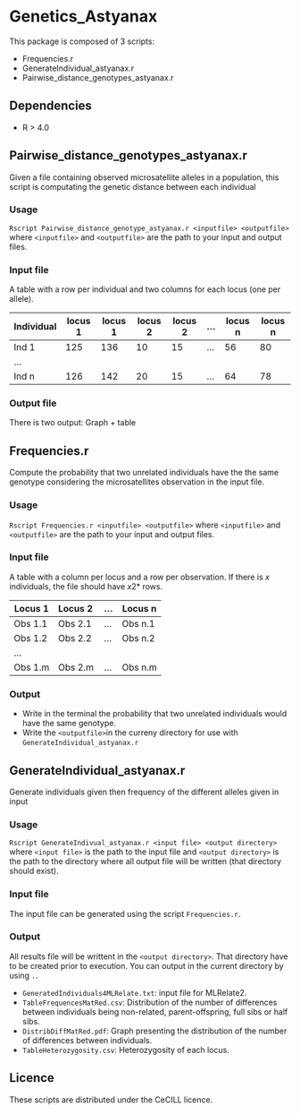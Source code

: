 # Genetics_Astyanax

This package is composed of 3 scripts:
* Frequencies.r
* GenerateIndividual_astyanax.r
* Pairwise_distance_genotypes_astyanax.r

## Dependencies
* R > 4.0

## Pairwise_distance_genotypes_astyanax.r
Given a file containing observed microsatellite alleles in a population, this script is computating the genetic distance between each individual

### Usage
`Rscript Pairwise_distance_genotype_astyanax.r <inputfile> <outputfile>`
where `<inputfile>` and `<outputfile>` are the path to your input and output files.

### Input file
A table with a row per individual and two columns for each locus (one per allele).

| Individual | locus 1 | locus 1 | locus 2 | locus 2 | … | locus n | locus n |
| --- | --- | --- | --- | --- | --- | --- | --- |
| Ind 1 | 125 | 136 | 10 | 15 | … | 56 | 80 |
| … | | | | |  | |
| Ind n | 126 | 142 | 20 | 15 | … | 64 | 78 |

### Output file
There is two output:
Graph + table

## Frequencies.r
Compute the probability that two unrelated individuals have the  the same genotype considering the microsatellites observation in the input file.

### Usage
`Rscript Frequencies.r <inputfile> <outputfile>`
where `<inputfile>` and `<outputfile>` are the path to your input and output files.

### Input file
A table with a column per locus and a row per observation. If there is *x* individuals, the file should have *x*2* rows.

| Locus 1 | Locus 2 | … | Locus n |
| --- | --- | --- | --- |
| Obs 1.1 | Obs 2.1 | … | Obs n.1 |
| Obs 1.2 | Obs 2.2 | … | Obs n.2 |
| … | | | |
| Obs 1.m | Obs 2.m | … | Obs n.m |

### Output
* Write in the terminal the probability that two unrelated individuals would have the same genotype.
* Write the `<outputfile>`in the curreny directory for use with `GenerateIndividual_astyanax.r`

## GenerateIndividual_astyanax.r
Generate individuals given then frequency of the different alleles given in input

### Usage
`Rscript GenerateIndivual_astyanax.r <input file> <output directory>`
where `<input file>` is the path to the input file and `<output directory>` is the path to the directory where all output file will be written (that directory should exist).

### Input file
The input file can be generated using the script `Frequencies.r`.

### Output
All results file will be writtent in the `<output directory>`. That directory have to be created prior to execution. You can output in the current directory by using `.`.

* `GeneratedIndividuals4MLRelate.txt`: input file for MLRelate2.
* `TableFrequencesMatRed.csv`: Distribution of the number of differences between individuals being non-related, parent-offspring, full sibs or half sibs.
* `DistribDiffMatRed.pdf`: Graph presenting the distribution of the number of differences between individuals.
* `TableHeterozygosity.csv`: Heterozygosity of each locus.

## Licence
These scripts are distributed under the CeCILL licence.